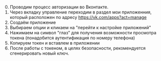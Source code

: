 0. Проводим процесс авторизации во Вконтакте.  
1. Через вкладку управление переходим в раздел мои приложенния, который расположен по адресу https://vk.com/apps?act=manage  
2. Создаём приложение  
3. Выбираем опции и кликаем на "перейти к настройке приложений"  
4. Нажимаем на символ "глаз" для получения возможности просмотра токена (понадобится аутентификация по номеру телефона)  
5. Копируем токен и вставлем в приложении  
6. После работы с токеном, в целях безопасности, рекомендуется сгенерировать новый ключ.  
